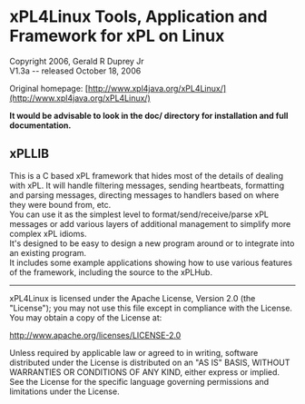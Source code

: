 # xPL4Linux Tools, Application and Framework for xPL on Linux
Copyright 2006, Gerald R Duprey Jr  
V1.3a -- released October 18, 2006

Original homepage: [http://www.xpl4java.org/xPL4Linux/](http://www.xpl4java.org/xPL4Linux/)

**It would be advisable to look in the doc/ directory for installation and full documentation.**

## xPLLIB
This is a C based xPL framework that hides most of the details of 
dealing with xPL.  It will handle filtering messages, sending 
heartbeats, formatting and parsing messages, directing messages to 
handlers based on where they were bound from, etc.  
You can use it as the simplest level to format/send/receive/parse xPL 
messages or add various layers of additional management to simplify more 
complex xPL idioms.  
It's designed to be easy to design a new program around or to 
integrate into an existing program.  
It includes some example applications showing how to use various 
features of the framework, including the source to the xPLHub.

---
xPL4Linux is licensed under the Apache License, Version 2.0 (the "License"); 
you may not use this file except in compliance with the License.  
You may obtain a copy of the License at:

http://www.apache.org/licenses/LICENSE-2.0 

Unless required by applicable law or agreed to in writing, software distributed
under the License is distributed on an "AS IS" BASIS, WITHOUT WARRANTIES OR
CONDITIONS OF ANY KIND, either express or implied. See the License for the
specific language governing permissions and limitations under the License.

